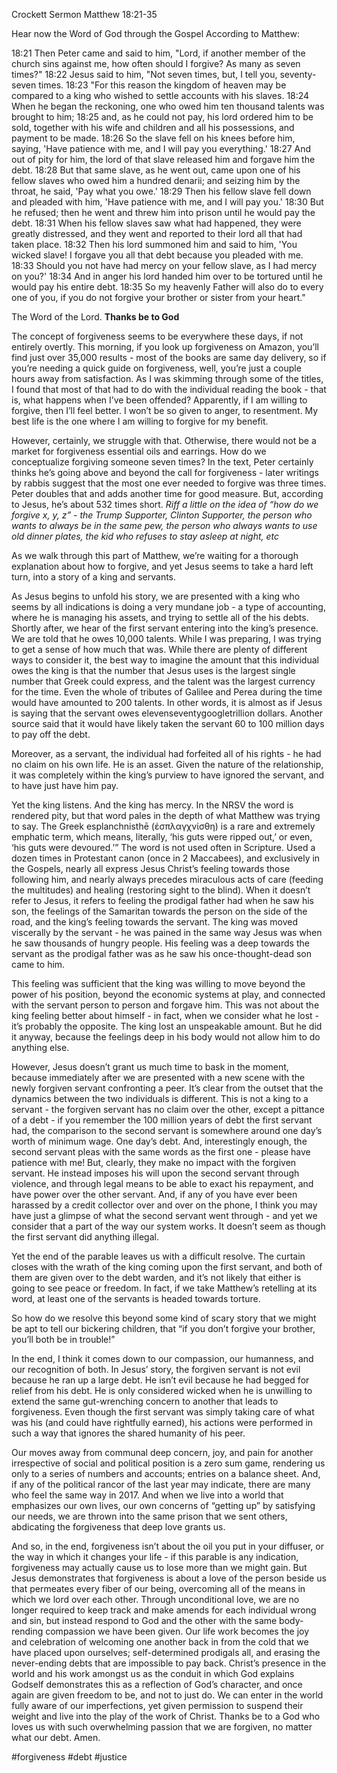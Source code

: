 Crockett Sermon
Matthew 18:21-35

Hear now the Word of God through the Gospel According to Matthew:

18:21 Then Peter came and said to him, "Lord, if another member of the church sins against me, how often should I forgive? As many as seven times?"
18:22 Jesus said to him, "Not seven times, but, I tell you, seventy-seven times.
18:23 "For this reason the kingdom of heaven may be compared to a king who wished to settle accounts with his slaves.
18:24 When he began the reckoning, one who owed him ten thousand talents was brought to him;
18:25 and, as he could not pay, his lord ordered him to be sold, together with his wife and children and all his possessions, and payment to be made.
18:26 So the slave fell on his knees before him, saying, 'Have patience with me, and I will pay you everything.'
18:27 And out of pity for him, the lord of that slave released him and forgave him the debt.
18:28 But that same slave, as he went out, came upon one of his fellow slaves who owed him a hundred denarii; and seizing him by the throat, he said, 'Pay what you owe.'
18:29 Then his fellow slave fell down and pleaded with him, 'Have patience with me, and I will pay you.'
18:30 But he refused; then he went and threw him into prison until he would pay the debt.
18:31 When his fellow slaves saw what had happened, they were greatly distressed, and they went and reported to their lord all that had taken place.
18:32 Then his lord summoned him and said to him, 'You wicked slave! I forgave you all that debt because you pleaded with me.
18:33 Should you not have had mercy on your fellow slave, as I had mercy on you?'
18:34 And in anger his lord handed him over to be tortured until he would pay his entire debt.
18:35 So my heavenly Father will also do to every one of you, if you do not forgive your brother or sister from your heart."

The Word of the Lord.  **Thanks be to God**

The concept of forgiveness seems to be everywhere these days, if not entirely overtly.  This morning, if you look up forgiveness on Amazon, you’ll find just over 35,000 results - most of the books are same day delivery, so if you’re needing a quick guide on forgiveness, well, you’re just a couple hours away from satisfaction.  As I was skimming through some of the titles, I found that most of that had to do with the individual reading the book - that is, what happens when I’ve been offended?  Apparently, if I am willing to forgive, then I’ll feel better.  I won’t be so given to anger, to resentment.  My best life is the one where I am willing to forgive for my benefit.  

However, certainly, we struggle with that.  Otherwise, there would not be a market for forgiveness essential oils and earrings.  How do we conceptualize forgiving someone seven times?  In the text, Peter certainly thinks he’s going above and beyond the call for forgiveness - later writings by rabbis suggest that the most one ever needed to forgive was three times.  Peter doubles that and adds another time for good measure.  But, according to Jesus, he’s about 532 times short.  _Riff a little on the idea of “how do we forgive x, y, z” - the Trump Supporter, Clinton Supporter, the person who wants to always be in the same pew, the person who always wants to use old dinner plates, the kid who refuses to stay asleep at night, etc_

As we walk through this part of Matthew, we’re waiting for a thorough explanation about how to forgive, and yet Jesus seems to take a hard left turn, into a story of a king and servants.

As Jesus begins to unfold his story, we are presented with a king who seems by all indications is doing a very mundane job - a type of accounting, where he is managing his assets, and trying to settle all of the his debts.  Shortly after, we hear of the first servant entering into the king’s presence.  We are told that he owes 10,000 talents.  While I was preparing, I was trying to get a sense of how much that was.  While there are plenty of different ways to consider it, the best way to imagine the amount that this individual owes the king is that the number that Jesus uses is the largest single number that Greek could express, and the talent was the largest currency for the time.  Even the whole of tributes of Galilee and Perea during the time would have amounted to 200 talents. In other words, it is almost as if Jesus is saying that the servant owes elevenseventygoogletrillion dollars.  Another source said that it would have likely taken the servant 60 to 100 million days to pay off the debt.  

Moreover, as a servant, the individual had forfeited all of his rights - he had no claim on his own life.  He is an asset.  Given the nature of the relationship, it was completely within the king’s purview to have ignored the servant, and to have just have him pay.

Yet the king listens.  And the king has mercy.  In the NRSV the word is rendered pity, but that word pales in the depth of what Matthew was trying to say. The Greek esplanchnisthē (ἐσπλαγχνίσθη) is a rare and extremely emphatic term, which means, literally, ‘his guts were ripped out,’ or even, ‘his guts were devoured.’”  The word is not used often in Scripture.  Used a dozen times in Protestant canon (once in 2 Maccabees), and exclusively in the Gospels, nearly all express Jesus Christ’s feeling towards those following him, and nearly always precedes miraculous acts of care (feeding the multitudes) and healing (restoring sight to the blind).  When it doesn’t refer to Jesus, it refers to feeling the prodigal father had when he saw his son, the feelings of the Samaritan towards the person on the side of the road, and the king’s feeling towards the servant.  The king was moved viscerally by the servant - he was pained in the same way Jesus was when he saw thousands of hungry people.  His feeling was a deep towards the servant as the prodigal father was as he saw his once-thought-dead son came to him.  

This feeling was sufficient that the king was willing to move beyond the power of his position, beyond the economic systems at play, and connected with the servant person to person and forgave him.  This was not about the king feeling better about himself - in fact, when we consider what he lost - it’s probably the opposite.  The king lost an unspeakable amount.  But he did it anyway, because the feelings deep in his body would not allow him to do anything else.

However, Jesus doesn’t grant us much time to bask in the moment, because immediately after we are presented with a new scene with the newly forgiven servant confronting a peer.  It’s clear from the outset that the dynamics between the two individuals is different.  This is not a king to a servant - the forgiven servant has no claim over the other, except a pittance of a debt - if you remember the 100 million years of debt the first servant had, the comparison to the second servant is somewhere around one day’s worth of minimum wage.  One day’s debt.  And, interestingly enough, the second servant pleas with the same words as the first one - please have patience with me!  But, clearly, they make no impact with the forgiven servant.  He instead imposes his will upon the second servant through violence, and through legal means to be able to exact his repayment, and have power over the other servant.  And, if any of you have ever been harassed by a credit collector over and over on the phone, I think you may have just a glimpse of what the second servant went through - and yet we consider that a part of the way our system works.  It doesn’t seem as though the first servant did anything illegal.

Yet the end of the parable leaves us with a difficult resolve.  The curtain closes with the wrath of the king coming upon the first servant, and both of them are given over to the debt warden, and it’s not likely that either is going to see peace or freedom.  In fact, if we take Matthew’s retelling at its word, at least one of the servants is headed towards torture.

So how do we resolve this beyond some kind of scary story that we might be apt to tell our bickering children, that “if you don’t forgive your brother, you’ll both be in trouble!”

In the end, I think it comes down to our compassion, our humanness, and our recognition of both.  In Jesus’ story, the forgiven servant is not evil because he ran up a large debt.  He isn’t evil because he had begged for relief from his debt.  He is only considered wicked when he is unwilling to extend the same gut-wrenching concern to another that leads to forgiveness.  Even though the first servant was simply taking care of what was his (and could have rightfully earned), his actions were performed in such a way that ignores the shared humanity of his peer.

Our moves away from communal deep concern, joy, and pain for another irrespective of social and political position is a zero sum game, rendering us only to a series of numbers and accounts; entries on a balance sheet.  And, if any of the political rancor of the last year may indicate, there are many who feel the same way in 2017.  And when we live into a world that emphasizes our own lives, our own concerns of “getting up” by satisfying our needs, we are thrown into the same prison that we sent others, abdicating the forgiveness that deep love grants us.

And so, in the end, forgiveness isn’t about the oil you put in your diffuser, or the way in which it changes your life - if this parable is any indication, forgiveness may actually cause us to lose more than we might gain.  But Jesus demonstrates that forgiveness is about a love of the person beside us that permeates every fiber of our being, overcoming all of the means in which we lord over each other.  Through unconditional love, we are no longer required to keep track and make amends for each individual wrong and sin, but instead respond to God and the other with the same body-rending compassion we have been given.  Our life work becomes the joy and celebration of welcoming one another back in from the cold that we have placed upon ourselves; self-determined prodigals all, and erasing the never-ending debts that are impossible to pay back.  Christ’s presence in the world and his work amongst us as the conduit in which God explains Godself demonstrates this as a reflection of God’s character, and once again are given freedom to be, and not to just do.  We can enter in the world fully aware of our imperfections, yet given permission to suspend their weight and live into the play of the work of Christ.  Thanks be to a God who loves us with such overwhelming passion that we are forgiven, no matter what our debt.  Amen.

#forgiveness #debt #justice 